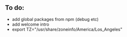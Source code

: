 
## To do:
- add global packages from npm (debug etc)
- add welcome intro 
- export TZ="/usr/share/zoneinfo/America/Los_Angeles"


